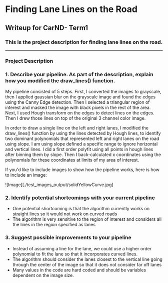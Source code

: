 # **Finding Lane Lines on the Road** 

## Writeup for CarND- Term1

### This is the project description for finding lane lines on the road.

---

### Project Description

### 1. Describe your pipeline. As part of the description, explain how you modified the draw_lines() function.

My pipeline consisted of 5 steps. First, I converted the images to grayscale, then I applied gaussian blur on the grayscale image and found the edges using the Canny Edge detection. Then I selected a triangular region of interest and masked the image with black pixels in the rest of the area. Next, I used Hough transform on the edges to detect lines on the edges. Then I drew those lines on top of the original 3 channel color image.

In order to draw a single line on the left and right lanes, I modified the draw_lines() function by using the lines detected by Hough lines, to identify two dominant polynomials that represented left and right lanes on the road using slope. I am using slope defined a specific range to ignore horizontal and vertical lines. I did a first order polyfit using all points in hough lines after binning them by slope. Then I back-calculated x coordinates using the polynomials for these coordinates at limits of my area of interest. 

If you'd like to include images to show how the pipeline works, here is how to include an image: 

![Image][./test_images_output/solidYellowCurve.jpg]


### 2. Identify potential shortcomings with your current pipeline

* One potential shortcoming is that the algorithm currently works on straight lines so it would not work on curved roads
* The algorithm is very sensitive to the region of interest and considers all the lines in the region specified as lanes


### 3. Suggest possible improvements to your pipeline

* Instead of assuming a line for the lane, we could use a higher order polynomial to fit the lane so that it incorporates curved lines.
* The algorithm should consider the lanes closest to the vertical line going through the center of the image so that it does not consider far off lanes
* Many values in the code are hard coded and should be variables dependent on the image size.

